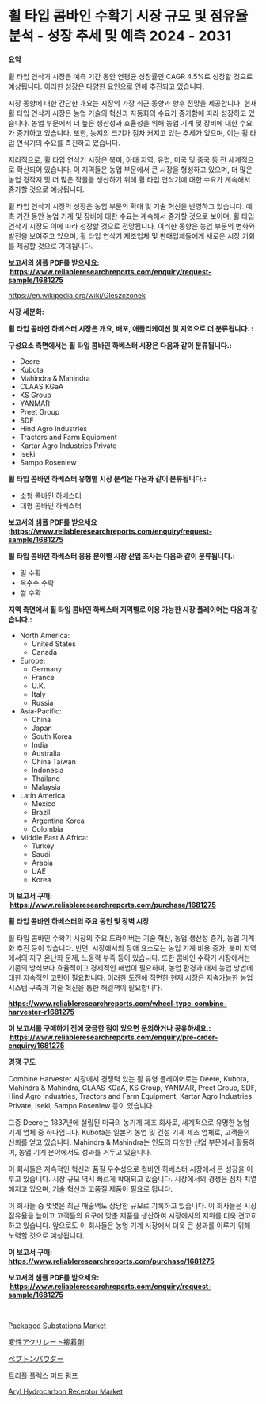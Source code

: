 <p><h1>휠 타입 콤바인 수확기 시장 규모 및 점유율 분석 - 성장 추세 및 예측 2024 - 2031</h1></p><p><strong>요약</strong></p>
<p><p>휠 타입 연삭기 시장은 예측 기간 동안 연평균 성장률인 CAGR 4.5%로 성장할 것으로 예상됩니다. 이러한 성장은 다양한 요인으로 인해 추진되고 있습니다.</p><p>시장 동향에 대한 간단한 개요는 시장의 가장 최근 동향과 향후 전망을 제공합니다. 현재 휠 타입 연삭기 시장은 농업 기술의 혁신과 자동화의 수요가 증가함에 따라 성장하고 있습니다. 농업 부문에서 더 높은 생산성과 효율성을 위해 농업 기계 및 장비에 대한 수요가 증가하고 있습니다. 또한, 농지의 크기가 점차 커지고 있는 추세가 있으며, 이는 휠 타입 연삭기의 수요를 촉진하고 있습니다.</p><p>지리적으로, 휠 타입 연삭기 시장은 북미, 아태 지역, 유럽, 미국 및 중국 등 전 세계적으로 확산되어 있습니다. 이 지역들은 농업 부문에서 큰 시장을 형성하고 있으며, 더 많은 농업 경작지 및 더 많은 작물을 생산하기 위해 휠 타입 연삭기에 대한 수요가 계속해서 증가할 것으로 예상됩니다.</p><p>휠 타입 연삭기 시장의 성장은 농업 부문의 확대 및 기술 혁신을 반영하고 있습니다. 예측 기간 동안 농업 기계 및 장비에 대한 수요는 계속해서 증가할 것으로 보이며, 휠 타입 연삭기 시장도 이에 따라 성장할 것으로 전망됩니다. 이러한 동향은 농업 부문의 변화와 발전을 보여주고 있으며, 휠 타입 연삭기 제조업체 및 판매업체들에게 새로운 시장 기회를 제공할 것으로 기대됩니다.</p></p>
<p><strong>보고서의 샘플 PDF를 받으세요: &nbsp;<a href="https://www.reliableresearchreports.com/enquiry/request-sample/1681275">https://www.reliableresearchreports.com/enquiry/request-sample/1681275</a></strong></p>
<p><a href="https://en.wikipedia.org/wiki/Gleszczonek">https://en.wikipedia.org/wiki/Gleszczonek</a></p>
<p><strong>시장 세분화:</strong></p>
<p><strong> 휠 타입 콤바인 하베스터 시장은 개요, 배포, 애플리케이션 및 지역으로 더 분류됩니다. :</strong></p>
<p><strong>구성요소 측면에서는 휠 타입 콤바인 하베스터 시장은 다음과 같이 분류됩니다.:</strong></p>
<p><ul><li>Deere</li><li>Kubota</li><li>Mahindra & Mahindra</li><li>CLAAS KGaA</li><li>KS Group</li><li>YANMAR</li><li>Preet Group</li><li>SDF</li><li>Hind Agro Industries</li><li>Tractors and Farm Equipment</li><li>Kartar Agro Industries Private</li><li>Iseki</li><li>Sampo Rosenlew</li></ul></p>
<p><strong> 휠 타입 콤바인 하베스터 유형별 시장 분석은 다음과 같이 분류됩니다.:</strong></p>
<p><ul><li>소형 콤바인 하베스터</li><li>대형 콤바인 하베스터</li></ul></p>
<p><strong>보고서의 샘플 PDF를 받으세요 :<a href="https://www.reliableresearchreports.com/enquiry/request-sample/1681275">https://www.reliableresearchreports.com/enquiry/request-sample/1681275</a></strong></p>
<p><strong> 휠 타입 콤바인 하베스터 응용 분야별 시장 산업 조사는 다음과 같이 분류됩니다.:</strong></p>
<p><ul><li>밀 수확</li><li>옥수수 수확</li><li>쌀 수확</li></ul></p>
<p><strong>지역 측면에서 휠 타입 콤바인 하베스터 지역별로 이용 가능한 시장 플레이어는 다음과 같습니다.:</strong></p>
<p><ul>
    <li>
        North America:
        <ul>
            <li>United States</li>
            <li>Canada</li>
        </ul>
    </li>
    <li>
        Europe:
        <ul>
            <li>Germany</li>
            <li>France</li>
            <li>U.K.</li>
            <li>Italy</li>
            <li>Russia</li>
        </ul>
    </li>
    <li>
        Asia-Pacific:
        <ul>
            <li>China</li>
            <li>Japan</li>
            <li>South Korea</li>
            <li>India</li>
            <li>Australia</li>
            <li>China Taiwan</li>
            <li>Indonesia</li>
            <li>Thailand</li>
            <li>Malaysia</li>
        </ul>
    </li>
    <li>
        Latin America:
        <ul>
            <li>Mexico</li>
            <li>Brazil</li>
            <li>Argentina Korea</li>
            <li>Colombia</li>
        </ul>
    </li>
    <li>
        Middle East & Africa:
        <ul>
            <li>Turkey</li>
            <li>Saudi</li>
            <li>Arabia</li>
            <li>UAE</li>
            <li>Korea</li>
        </ul>
    </li>
    </ul></p>
<p><strong>이 보고서 구매: &nbsp;<a href="https://www.reliableresearchreports.com/purchase/1681275">https://www.reliableresearchreports.com/purchase/1681275</a></strong></p>
<p><strong>휠 타입 콤바인 하베스터의 주요 동인 및 장벽 시장</strong></p>
<p><p>휠 타입 콤바인 수확기 시장의 주요 드라이버는 기술 혁신, 농업 생산성 증가, 농업 기계화 추진 등이 있습니다. 반면, 시장에서의 장애 요소로는 농업 기계 비용 증가, 북미 지역에서의 지구 온난화 문제, 노동력 부족 등이 있습니다. 또한 콤바인 수확기 시장에서는 기존의 방식보다 효율적이고 경제적인 해법이 필요하며, 농업 환경과 대체 농업 방법에 대한 지속적인 고민이 필요합니다. 이러한 도전에 직면한 현재 시장은 지속가능한 농업 시스템 구축과 기술 혁신을 통한 해결책이 필요합니다.</p></p>
<p><strong><a href="https://www.reliableresearchreports.com/wheel-type-combine-harvester-r1681275">https://www.reliableresearchreports.com/wheel-type-combine-harvester-r1681275</a></strong></p>
<p><strong>이 보고서를 구매하기 전에 궁금한 점이 있으면 문의하거나 공유하세요.: &nbsp;<a href="https://www.reliableresearchreports.com/enquiry/pre-order-enquiry/1681275">https://www.reliableresearchreports.com/enquiry/pre-order-enquiry/1681275</a></strong></p>
<p><strong>경쟁 구도</strong></p>
<p><p>Combine Harvester 시장에서 경쟁력 있는 휠 유형 플레이어로는 Deere, Kubota, Mahindra & Mahindra, CLAAS KGaA, KS Group, YANMAR, Preet Group, SDF, Hind Agro Industries, Tractors and Farm Equipment, Kartar Agro Industries Private, Iseki, Sampo Rosenlew 등이 있습니다. </p><p>그중 Deere는 1837년에 설립된 미국의 농기계 제조 회사로, 세계적으로 유명한 농업 기계 업체 중 하나입니다. Kubota는 일본의 농업 및 건설 기계 제조 업체로, 고객들의 신뢰를 얻고 있습니다. Mahindra & Mahindra는 인도의 다양한 산업 부문에서 활동하며, 농업 기계 분야에서도 성과를 거두고 있습니다.</p><p>이 회사들은 지속적인 혁신과 품질 우수성으로 컴바인 하베스터 시장에서 큰 성장을 이루고 있습니다. 시장 규모 역시 빠르게 확대되고 있습니다. 시장에서의 경쟁은 점차 치열해지고 있으며, 기술 혁신과 고품질 제품이 필요로 됩니다.</p><p>이 회사들 중 몇몇은 최근 매출액도 상당한 규모로 기록하고 있습니다. 이 회사들은 시장 점유율을 높이고 고객들의 요구에 맞춘 제품을 생산하여 시장에서의 지위를 더욱 견고히 하고 있습니다. 앞으로도 이 회사들은 농업 기계 시장에서 더욱 큰 성과를 이루기 위해 노력할 것으로 예상됩니다.</p></p>
<p><strong>이 보고서 구매: &nbsp; <a href="https://www.reliableresearchreports.com/purchase/1681275">https://www.reliableresearchreports.com/purchase/1681275</a></strong></p>
<p><strong>보고서의 샘플 PDF를 받으세요: &nbsp;<a href="https://www.reliableresearchreports.com/enquiry/request-sample/1681275">https://www.reliableresearchreports.com/enquiry/request-sample/1681275</a></strong><strong></strong></p>
<p>&nbsp;</p>
<p><p><a href="https://github.com/sarabits412/Market-Research-Report-List-1/blob/main/packaged-substations-market.md">Packaged Substations Market</a></p><p><a href="https://github.com/DanykaKilback/Market-Research-Report-List-2/blob/main/44764653612.md">変性アクリレート接着剤</a></p><p><a href="https://github.com/RandallRunte2023/Market-Research-Report-List-2/blob/main/58160343611.md">ペプトンパウダー</a></p><p><a href="https://github.com/LuckeyCorbin/Market-Research-Report-List-1/blob/main/95470807770.md">트리플 플렉스 머드 펌프</a></p><p><a href="https://issuu.com/reportprime-2/docs/aryl-hydrocarbon-receptor-market-size-2030.pptx">Aryl Hydrocarbon Receptor Market</a></p></p>